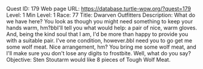 Quest ID: 179
Web page URL: https://database.turtle-wow.org/?quest=179
Level: 1
Min Level: 1
Race: 77
Title: Dwarven Outfitters
Description: What do we have here? You look as though you might need something to keep your hands warm, hm?$b$bI'll tell you what would help: a pair of nice, warm gloves. And, being the kind soul that I am, I'd be more than happy to provide you with a suitable pair. I've one condition, however.$b$bI need you to go get me some wolf meat. Nice arrangement, hm? You bring me some wolf meat, and I'll make sure you don't lose any digits to frostbite. Well, what do you say?
Objective: Sten Stoutarm would like 8 pieces of Tough Wolf Meat.
